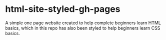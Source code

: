 # html-site-styled-gh-pages

A simple one page website created to help complete beginners learn HTML basics, which in this repo has also been styled to help beginners learn CSS basics.
